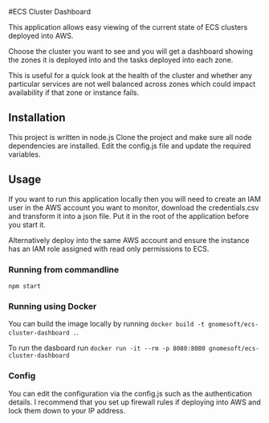
#ECS Cluster Dashboard

This application allows easy viewing of the current state of ECS clusters deployed into AWS.

Choose the cluster you want to see and you will get a dashboard showing the zones it is deployed into and the tasks deployed
into each zone.

This is useful for a quick look at the health of the cluster and whether any particular services are not well balanced across
zones which could impact availability if that zone or instance fails.

## Installation
This project is written in node.js
Clone the project and make sure all node dependencies are installed.
Edit the config.js file and update the required variables.


## Usage

If you want to run this application locally then you will need to create an IAM user in the AWS account you want to monitor,
download the credentials.csv and transform it into a json file. Put it in the root of the application before you start it.

Alternatively deploy into the same AWS account and ensure the instance has an IAM role assigned with read only permissions to ECS.

### Running from commandline
```
npm start 
```

### Running using Docker

You can build the image locally by running `docker build -t gnomesoft/ecs-cluster-dashboard .`.

To run the dasboard run `docker run -it --rm -p 8080:8080 gnomesoft/ecs-cluster-dashboard`

### Config

You can edit the configuration via the config.js such as the authentication details. I recommend that you set up firewall rules if deploying into AWS and lock them down to your IP address.